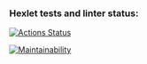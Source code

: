 ### Hexlet tests and linter status:

[![Actions Status](https://github.com/AlexNeva/backend-project-46/actions/workflows/hexlet-check.yml/badge.svg)](https://github.com/AlexNeva/backend-project-46/actions)

[![Maintainability](https://api.codeclimate.com/v1/badges/163df6c5df78b47a2ed7/maintainability)](https://codeclimate.com/github/AlexNeva/backend-project-46/maintainability)
